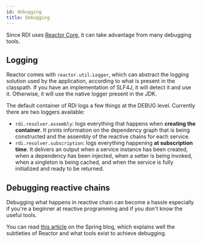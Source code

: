 ```yaml
---
id: debugging
title: Debugging
---
```


Since RDI uses [Reactor Core](https://projectreactor.io), it can take advantage from many debugging tools.

## Logging

Reactor comes with `reactor.util.Logger`, which can abstract the logging solution used by the application, according to what is present in the classpath. If you have an implementation of SLF4J, it will detect it and use it. Otherwise, it will use the native logger present in the JDK.

The default container of RDI logs a few things at the DEBUG level. Currently there are two loggers available:

* `rdi.resolver.assembly`: logs everything that happens when **creating the container**. It prints information on the dependency graph that is being constructed and the assembly of the reactive chains for each service.
* `rdi.resolver.subscription`: logs everything happening **at subscription time**. It delivers an output when a service instance has been created, when a dependency has been injected, when a setter is being invoked, when a singleton is being cached, and when the service is fully initialized and ready to be returned.

## Debugging reactive chains

Debugging what happens in reactive chain can become a hassle especially if you're a beginner at reactive programming and if you don't know the useful tools.

You can read [this article](https://spring.io/blog/2019/03/28/reactor-debugging-experience) on the Spring blog, which explains well the subtleties of Reactor and what tools exist to achieve debugging.
